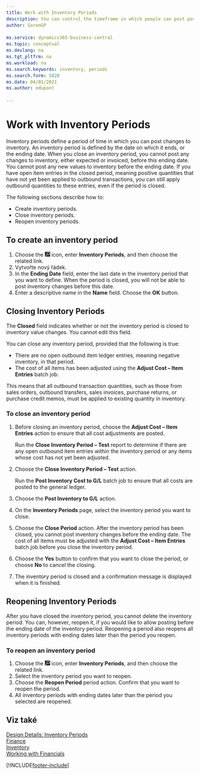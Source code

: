 ```yaml
---
title: Work with Inventory Periods
description: You can control the timeframe in which people can post post changes to inventory by defining inventory periods.
author: SorenGP

ms.service: dynamics365-business-central
ms.topic: conceptual
ms.devlang: na
ms.tgt_pltfrm: na
ms.workload: na
ms.search.keywords: inventory, periods
ms.search.form: 5828
ms.date: 04/01/2021
ms.author: edupont

---
```

# Work with Inventory Periods

Inventory periods define a period of time in which you can post changes to inventory. An inventory period is defined by the date on which it ends, or the ending date. When you close an inventory period, you cannot post any changes to inventory, either expected or invoiced, before this ending date. You cannot post any new values to inventory before the ending date. If you have open item entries in the closed period, meaning positive quantities that have not yet been applied to outbound transactions, you can still apply outbound quantities to these entries, even if the period is closed.

The following sections describe how to:

* Create inventory periods.
* Close inventory periods.
* Reopen inventory periods.

## To create an inventory period

1. Choose the ![Lightbulb that opens the Tell Me feature.](media/ui-search/search_small.png "Tell me what you want to do") icon, enter **Inventory Periods**, and then choose the related link.
2. Vytvořte nový řádek.
3. In the **Ending Date** field, enter the last date in the inventory period that you want to define. When the period is closed, you will not be able to post inventory changes before this date.
4. Enter a descriptive name in the **Name** field. Choose the **OK** button.

## Closing Inventory Periods

The **Closed** field indicates whether or not the inventory period is closed to inventory value changes. You cannot edit this field.

You can close any inventory period, provided that the following is true:

* There are no open outbound item ledger entries, meaning negative inventory, in that period.
* The cost of all items has been adjusted using the **Adjust Cost – Item Entries** batch job.

This means that all outbound transaction quantities, such as those from sales orders, outbound transfers, sales invoices, purchase returns, or purchase credit memos, must be applied to existing quantity in inventory.

### To close an inventory period

1. Before closing an inventory period, choose the **Adjust Cost – Item Entries** action to ensure that all cost adjustments are posted.

   Run the **Close Inventory Period – Test** report to determine if there are any open outbound item entries within the inventory period or any items whose cost has not yet been adjusted.
2. Choose the **Close Inventory Period – Test** action.

   Run the **Post Inventory Cost to G/L** batch job to ensure that all costs are posted to the general ledger.
3. Choose the **Post Inventory to G/L** action.
4. On the **Inventory Periods** page, select the inventory period you want to close.
5. Choose the **Close Period** action. After the inventory period has been closed, you cannot post inventory changes before the ending date. The cost of all items must be adjusted with the **Adjust Cost – Item Entries** batch job before you close the inventory period.
6. Choose the **Yes** button to confirm that you want to close the period, or choose **No** to cancel the closing.
7. The inventory period is closed and a confirmation message is displayed when it is finished.

## Reopening Inventory Periods
After you have closed the inventory period, you cannot delete the inventory period. You can, however, reopen it, if you would like to allow posting before the ending date of the inventory period. Reopening a period also reopens all inventory periods with ending dates later than the period you reopen.

### To reopen an inventory period
1. Choose the ![Lightbulb that opens the Tell Me feature.](media/ui-search/search_small.png "Tell me what you want to do") icon, enter **Inventory Periods**, and then choose the related link.
2. Select the inventory period you want to reopen.
3. Choose the **Reopen Period** period action. Confirm that you want to reopen the period.
4. All inventory periods with ending dates later than the period you selected are reopened.

## Viz také
[Design Details: Inventory Periods](design-details-inventory-periods.md)  
[Finance](finance.md)  
[Inventory](inventory-manage-inventory.md)  
[Working with Financials](ui-work-product.md)


[!INCLUDE[footer-include](includes/footer-banner.md)]